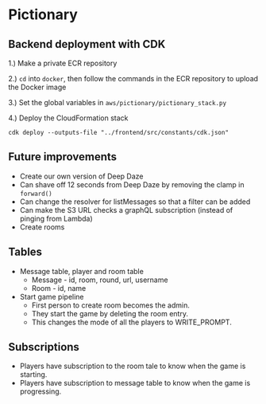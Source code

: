 # Pictionary

## Backend deployment with CDK

1.) Make a private ECR repository

2.) `cd` into `docker`, then follow the commands in the ECR repository to upload the Docker image

3.) Set the global variables in `aws/pictionary/pictionary_stack.py`

4.) Deploy the CloudFormation stack

```
cdk deploy --outputs-file "../frontend/src/constants/cdk.json"
```

## Future improvements

* Create our own version of Deep Daze
* Can shave off 12 seconds from Deep Daze by removing the clamp in `forward()`
* Can change the resolver for listMessages so that a filter can be added
* Can make the S3 URL checks a graphQL subscription (instead of pinging from Lambda)
* Create rooms

## Tables

* Message table, player and room table
    * Message - id, room, round, url, username
    * Room - id, name
* Start game pipeline 
    * First person to create room becomes the admin. 
    * They start the game by deleting the room entry. 
    * This changes the mode of all the players to WRITE_PROMPT.

## Subscriptions

* Players have subscription to the room tale to know when the game is starting.
* Players have subscription to message table to know when the game is progressing.